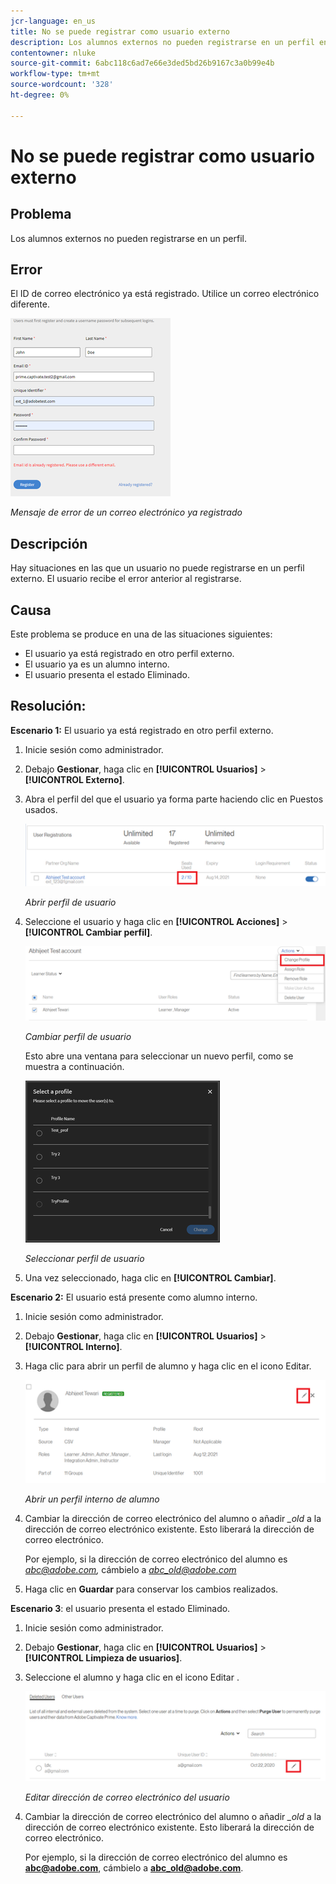 ```yaml
---
jcr-language: en_us
title: No se puede registrar como usuario externo
description: Los alumnos externos no pueden registrarse en un perfil en Adobe Learning Manager.
contentowner: nluke
source-git-commit: 6abc118c6ad7e66e3ded5bd26b9167c3a0b99e4b
workflow-type: tm+mt
source-wordcount: '328'
ht-degree: 0%

---
```




# No se puede registrar como usuario externo

## Problema

Los alumnos externos no pueden registrarse en un perfil.

## Error

El ID de correo electrónico ya está registrado. Utilice un correo electrónico diferente.

![](assets/cp-register-profile.png)

*Mensaje de error de un correo electrónico ya registrado*

## Descripción

Hay situaciones en las que un usuario no puede registrarse en un perfil externo. El usuario recibe el error anterior al registrarse.

## Causa

Este problema se produce en una de las situaciones siguientes:

* El usuario ya está registrado en otro perfil externo.
* El usuario ya es un alumno interno.
* El usuario presenta el estado Eliminado.

## Resolución:

**Escenario 1:** El usuario ya está registrado en otro perfil externo.

1. Inicie sesión como administrador.
1. Debajo **Gestionar**, haga clic en **[!UICONTROL Usuarios]** > **[!UICONTROL Externo]**.
1. Abra el perfil del que el usuario ya forma parte haciendo clic en Puestos usados.

   ![](assets/cp-seats-used.png)

   *Abrir perfil de usuario*

1. Seleccione el usuario y haga clic en **[!UICONTROL Acciones]** > **[!UICONTROL Cambiar perfil]**.

   ![](assets/cp-change-profile.png)

   *Cambiar perfil de usuario*

   Esto abre una ventana para seleccionar un nuevo perfil, como se muestra a continuación.

   ![](assets/cp-select-profiles.png)

   *Seleccionar perfil de usuario*

1. Una vez seleccionado, haga clic en **[!UICONTROL Cambiar]**.

**Escenario 2:** El usuario está presente como alumno interno.

1. Inicie sesión como administrador.
1. Debajo **Gestionar**, haga clic en **[!UICONTROL Usuarios]** > **[!UICONTROL Interno]**.
1. Haga clic para abrir un perfil de alumno y haga clic en el icono Editar.

   ![](assets/cp-internal-learner.png)

   *Abrir un perfil interno de alumno*

1. Cambiar la dirección de correo electrónico del alumno o añadir *_old* a la dirección de correo electrónico existente. Esto liberará la dirección de correo electrónico.

   Por ejemplo, si la dirección de correo electrónico del alumno es *<abc@adobe.com>,* cámbielo a *<abc_old@adobe.com>*

1. Haga clic en **Guardar** para conservar los cambios realizados.

**Escenario 3**: el usuario presenta el estado Eliminado.

1. Inicie sesión como administrador.
1. Debajo **Gestionar**, haga clic en **[!UICONTROL Usuarios]** > **[!UICONTROL Limpieza de usuarios]**.
1. Seleccione el alumno y haga clic en el icono Editar .

   ![](assets/cp-deleted-learner.png)

   *Editar dirección de correo electrónico del usuario*

1. Cambiar la dirección de correo electrónico del alumno o añadir *_old* a la dirección de correo electrónico existente. Esto liberará la dirección de correo electrónico.

   Por ejemplo, si la dirección de correo electrónico del alumno es **<abc@adobe.com>**, cámbielo a **<abc_old@adobe.com>**.
